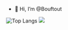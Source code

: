 - 👋 Hi, I’m @Bouftout

![Top Langs](https://github-readme-stats.vercel.app/api/top-langs/?username=Bouftout&theme=tokyonight)
![](https://dcbadge.vercel.app/api/shield/255061967977447433)


<!---
Bouftout/Bouftout is a ✨ special ✨ repository because its `README.md` (this file) appears on your GitHub profile.
You can click the Preview link to take a look at your changes.
--->
